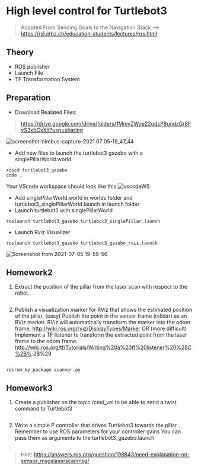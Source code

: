 # High level control for Turtlebot3
>Adapted From Sending Goals to the Navigation Stack --> https://rsl.ethz.ch/education-students/lectures/ros.html

## Theory
- ROS publisher
- Launch File
- TF Transformation System 

## Preparation
- Download Realated Files:

>https://drive.google.com/drive/folders/1MmvZWoe22qdzP9undzGr8FvS3xbCxXlt?usp=sharing

![screenshot-nimbus-capture-2021 07 05-19_47_44](https://user-images.githubusercontent.com/55285546/124460196-06136a00-ddca-11eb-8175-d68e383f4b33.png)


- Add new files to launch the turtlebot3 gazebo with a singlePillarWorld.world

```
roscd turtlebot3_gazebo
code .
```
Your VScode workspace should look like this
![vscodeWS](https://user-images.githubusercontent.com/55285546/124456445-a87d1e80-ddc5-11eb-93b4-8b954f5297aa.png)

- Add singlePillarWorld.world in worlds folder and turtlebot3_singlePillarWorld.launch in launch folder
- Launch turtlebot3 with singlePillarWorld
```
roslaunch turtlebot3_gazebo turtlebot3_singlePillar.launch
```
- Launch Rviz Visualizer
```
roslaunch turtlebot3_gazebo turtlebot3_gazebo_rviz.launch
```
![Screenshot from 2021-07-05 19-59-56](https://user-images.githubusercontent.com/55285546/124461526-b6ce3900-ddcb-11eb-9660-f369954c9451.png)


## Homework2

1. Extract the position of the pillar from the laser scan with respect to the robot.
```
```

2. Publish a visualization marker for RViz that shows the estimated position of the pillar.
(easy) Publish the point in the sensor frame (rslidar) as an RViz marker. RViz
will automatically transform the marker into the odom frame.
http://wiki.ros.org/rviz/DisplayTypes/Marker
OR
(more difficult) Implement a TF listener to transform the extracted point from
the laser frame to the odom frame.
http://wiki.ros.org/tf/Tutorials/Writing%20a%20tf%20listener%20%28C%2B%
2B%29
```
```

```
rosrun my_package scanner.py
```
## Homework3


1. Create a publisher on the topic /cmd_vel to be able to send a twist command to Turtlebot3
```
```

2. Write a simple P controller that drives Turtlebot3 towards the pillar. 
Remember to use ROS parameters for your controller gains 
You can pass them as arguments to the turtlebot3_gazebo.launch
```
```





>Hint: https://answers.ros.org/question/198843/need-explanation-on-sensor_msgslaserscanmsg/

